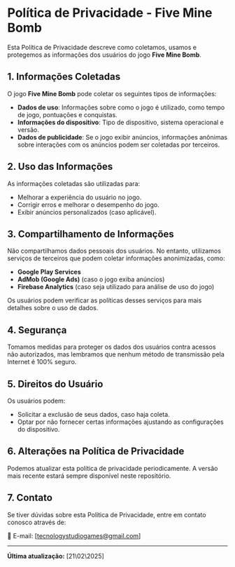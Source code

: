 # Política de Privacidade - Five Mine Bomb

Esta Política de Privacidade descreve como coletamos, usamos e protegemos as informações dos usuários do jogo **Five Mine Bomb**.

## 1. Informações Coletadas
O jogo **Five Mine Bomb** pode coletar os seguintes tipos de informações:

- **Dados de uso**: Informações sobre como o jogo é utilizado, como tempo de jogo, pontuações e conquistas.
- **Informações do dispositivo**: Tipo de dispositivo, sistema operacional e versão.
- **Dados de publicidade**: Se o jogo exibir anúncios, informações anônimas sobre interações com os anúncios podem ser coletadas por terceiros.

## 2. Uso das Informações
As informações coletadas são utilizadas para:

- Melhorar a experiência do usuário no jogo.
- Corrigir erros e melhorar o desempenho do jogo.
- Exibir anúncios personalizados (caso aplicável).

## 3. Compartilhamento de Informações
Não compartilhamos dados pessoais dos usuários. No entanto, utilizamos serviços de terceiros que podem coletar informações anonimizadas, como:

- **Google Play Services**
- **AdMob (Google Ads)** (caso o jogo exiba anúncios)
- **Firebase Analytics** (caso seja utilizado para análise de uso do jogo)

Os usuários podem verificar as políticas desses serviços para mais detalhes sobre o uso de dados.

## 4. Segurança
Tomamos medidas para proteger os dados dos usuários contra acessos não autorizados, mas lembramos que nenhum método de transmissão pela Internet é 100% seguro.

## 5. Direitos do Usuário
Os usuários podem:
- Solicitar a exclusão de seus dados, caso haja coleta.
- Optar por não fornecer certas informações ajustando as configurações do dispositivo.

## 6. Alterações na Política de Privacidade
Podemos atualizar esta política de privacidade periodicamente. A versão mais recente estará sempre disponível neste repositório.

## 7. Contato
Se tiver dúvidas sobre esta Política de Privacidade, entre em contato conosco através de:

📧 E-mail: [tecnologystudiogames@gmail.com]

---

**Última atualização:** [21\02\2025]
